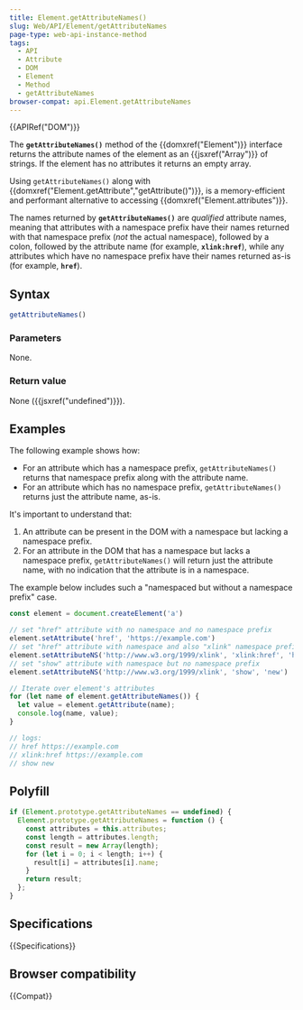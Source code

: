```yaml
---
title: Element.getAttributeNames()
slug: Web/API/Element/getAttributeNames
page-type: web-api-instance-method
tags:
  - API
  - Attribute
  - DOM
  - Element
  - Method
  - getAttributeNames
browser-compat: api.Element.getAttributeNames
---
```

{{APIRef("DOM")}}

The **`getAttributeNames()`** method of the
{{domxref("Element")}} interface returns the attribute names of the element as an
{{jsxref("Array")}} of strings. If the element has no attributes it returns an empty
array.

Using `getAttributeNames()` along with
{{domxref("Element.getAttribute","getAttribute()")}}, is a memory-efficient and
performant alternative to accessing {{domxref("Element.attributes")}}.

The names returned by **`getAttributeNames()`** are _qualified_ attribute names, meaning that attributes with a namespace prefix have their names returned with that namespace prefix (_not_ the actual namespace), followed by a colon, followed by the attribute name (for example, **`xlink:href`**), while any attributes which have no namespace prefix have their names returned as-is (for example, **`href`**).

## Syntax

```js
getAttributeNames()
```

### Parameters

None.

### Return value

None ({{jsxref("undefined")}}).

## Examples

The following example shows how:

- For an attribute which has a namespace prefix, `getAttributeNames()` returns that namespace prefix along with the attribute name.
- For an attribute which has no namespace prefix, `getAttributeNames()` returns just the attribute name, as-is.

It's important to understand that:

1. An attribute can be present in the DOM with a namespace but lacking a namespace prefix.
2. For an attribute in the DOM that has a namespace but lacks a namespace prefix, `getAttributeNames()` will return just the attribute name, with no indication that the attribute is in a namespace.

The example below includes such a "namespaced but without a namespace prefix" case.

```js
const element = document.createElement('a')

// set "href" attribute with no namespace and no namespace prefix
element.setAttribute('href', 'https://example.com')
// set "href" attribute with namespace and also "xlink" namespace prefix
element.setAttributeNS('http://www.w3.org/1999/xlink', 'xlink:href', 'https://example.com')
// set "show" attribute with namespace but no namespace prefix
element.setAttributeNS('http://www.w3.org/1999/xlink', 'show', 'new')

// Iterate over element's attributes
for (let name of element.getAttributeNames()) {
  let value = element.getAttribute(name);
  console.log(name, value);
}

// logs:
// href https://example.com
// xlink:href https://example.com
// show new
```

## Polyfill

```js
if (Element.prototype.getAttributeNames == undefined) {
  Element.prototype.getAttributeNames = function () {
    const attributes = this.attributes;
    const length = attributes.length;
    const result = new Array(length);
    for (let i = 0; i < length; i++) {
      result[i] = attributes[i].name;
    }
    return result;
  };
}
```

## Specifications

{{Specifications}}

## Browser compatibility

{{Compat}}
